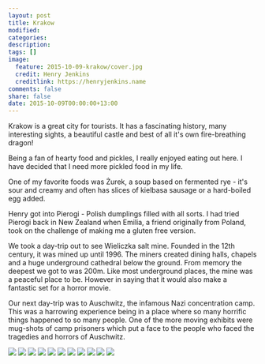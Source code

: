 ```yaml
---
layout: post
title: Krakow
modified:
categories:
description:
tags: []
image:
  feature: 2015-10-09-krakow/cover.jpg
  credit: Henry Jenkins
  creditlink: https://henryjenkins.name
comments: false
share: false
date: 2015-10-09T00:00:00+13:00
---
```


Krakow is a great city for tourists. It has a fascinating history, many
interesting sights, a beautiful castle and best of all it's own fire-breathing
dragon!

Being a fan of hearty food and pickles, I really enjoyed eating out here. I
have decided that I need more pickled food in my life.

One of my favorite foods was Żurek, a soup based on fermented rye - it's sour
and creamy and often has slices of kielbasa sausage or a hard-boiled egg added.

Henry got into Pierogi - Polish dumplings filled with all sorts. I had tried
Pierogi back in New Zealand when Emilia, a friend originally from Poland, took
on the challenge of making me a gluten free version.

We took a day-trip out to see Wieliczka salt mine. Founded in the 12th century,
it was mined up until 1996. The miners created dining halls, chapels and a huge
underground cathedral below the ground. From memory the deepest we got to was
200m. Like most underground places, the mine was a peaceful place to be.
However in saying that it would also make a fantastic set for a horror movie.

Our next day-trip was to Auschwitz, the infamous Nazi concentration camp. This
was a harrowing experience being in a place where so many horrific things
happened to so many people. One of the more moving exhibits were mug-shots of
camp prisoners which put a face to the people who faced the tragedies and
horrors of Auschwitz.

<img src="/images/2015-10-09-krakow/IMG_20151005_180310_640px.jpg">

<img src="/images/2015-10-09-krakow/IMG_20151006_113557_640px.jpg">

<img src="/images/2015-10-09-krakow/IMG_20151006_114255_640px.jpg">

<img src="/images/2015-10-09-krakow/IMG_20151006_124007_640px.jpg">

<img src="/images/2015-10-09-krakow/IMG_20151006_124223_640px.jpg">

<img src="/images/2015-10-09-krakow/IMG_20151007_112539_640px.jpg">

<img src="/images/2015-10-09-krakow/IMG_20151007_194725_640px.jpg">

<img src="/images/2015-10-09-krakow/IMG_20151008_171315_640px.jpg">

<img src="/images/2015-10-09-krakow/IMG_20151009_182026_640px.jpg">

<img src="/images/2015-10-09-krakow/IMG_20151009_193311_640px.jpg">

<img src="/images/2015-10-09-krakow IMG_20151010_173057_640px.jpg">
